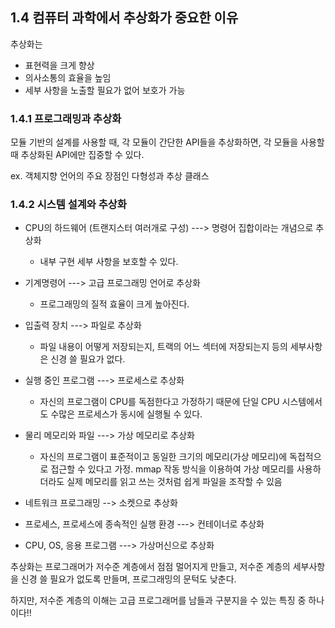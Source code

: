 

## 1.4 컴퓨터 과학에서 추상화가 중요한 이유

추상화는

- 표현력을 크게 향상
- 의사소통의 효율을 높임
- 세부 사항을 노출할 필요가 없어 보호가 가능



### 1.4.1 프로그래밍과 추상화

모듈 기반의 설계를 사용할 때, 각 모듈이 간단한 API들을 추상화하면, 각 모듈을 사용할 때 추상화된 API에만 집중할 수 있다.

ex. 객체지향 언어의 주요 장점인 다형성과 추상 클래스



### 1.4.2 시스템 설계와 추상화

- CPU의 하드웨어 (트랜지스터 여러개로 구성) ---> 명령어 집합이라는 개념으로 추상화
  - 내부 구현 세부 사항을 보호할 수 있다.

- 기계명령어 ---> 고급 프로그래밍 언어로 추상화
  - 프로그래밍의 질적 효율이 크게 높아진다.
- 입출력 장치 ---> 파일로 추상화
  - 파일 내용이 어떻게 저장되는지, 트랙의 어느 섹터에 저장되는지 등의 세부사항은 신경 쓸 필요가 없다.
- 실행 중인 프로그램 ---> 프로세스로 추상화
  - 자신의 프로그램이 CPU를 독점한다고 가정하기 때문에 단일 CPU 시스템에서도 수많은 프로세스가 동시에 실행될 수 있다.
- 물리 메모리와 파일 ---> 가상 메모리로 추상화
  - 자신의 프로그램이 표준적이고 동일한 크기의 메모리(가상 메모리)에 독접적으로 접근할 수 있다고 가정. mmap 작동 방식을 이용하여 가상 메모리를 사용하더라도 실제 메모리를 읽고 쓰는 것처럼 쉽게 파일을 조작할 수 있음
- 네트워크 프로그래밍 --> 소켓으로 추상화
- 프로세스, 프로세스에 종속적인 실행 환경 ---> 컨테이너로 추상화
- CPU, OS, 응용 프로그램 ---> 가상머신으로 추상화



추상화는 프로그래머가 저수준 계층에서 점점 멀어지게 만들고, 저수준 계층의 세부사항을 신경 쓸 필요가 없도록 만들며, 프로그래밍의 문턱도 낮춘다.

하지만, 저수준 계층의 이해는 고급 프로그래머를 남들과 구분지을 수 있는 특징 중 하나이다!!